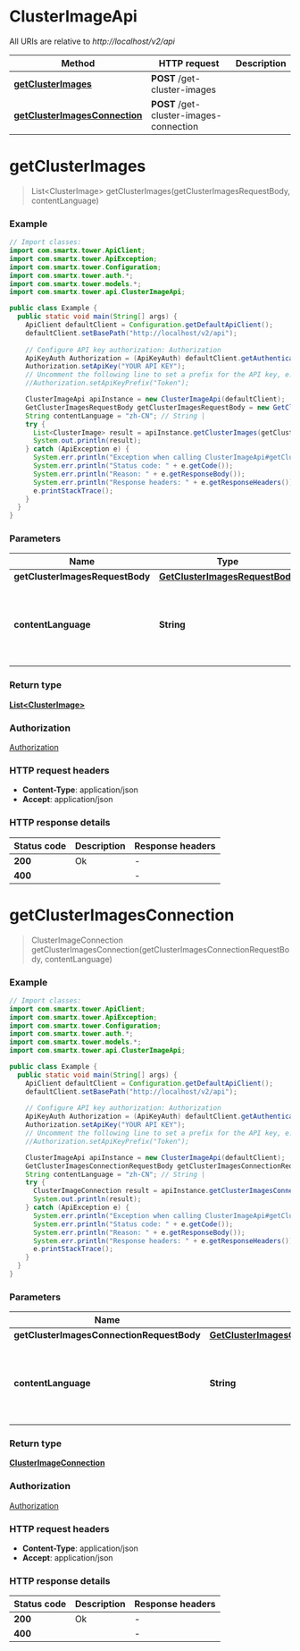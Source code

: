 # ClusterImageApi

All URIs are relative to *http://localhost/v2/api*

Method | HTTP request | Description
------------- | ------------- | -------------
[**getClusterImages**](ClusterImageApi.md#getClusterImages) | **POST** /get-cluster-images | 
[**getClusterImagesConnection**](ClusterImageApi.md#getClusterImagesConnection) | **POST** /get-cluster-images-connection | 


<a name="getClusterImages"></a>
# **getClusterImages**
> List&lt;ClusterImage&gt; getClusterImages(getClusterImagesRequestBody, contentLanguage)



### Example
```java
// Import classes:
import com.smartx.tower.ApiClient;
import com.smartx.tower.ApiException;
import com.smartx.tower.Configuration;
import com.smartx.tower.auth.*;
import com.smartx.tower.models.*;
import com.smartx.tower.api.ClusterImageApi;

public class Example {
  public static void main(String[] args) {
    ApiClient defaultClient = Configuration.getDefaultApiClient();
    defaultClient.setBasePath("http://localhost/v2/api");
    
    // Configure API key authorization: Authorization
    ApiKeyAuth Authorization = (ApiKeyAuth) defaultClient.getAuthentication("Authorization");
    Authorization.setApiKey("YOUR API KEY");
    // Uncomment the following line to set a prefix for the API key, e.g. "Token" (defaults to null)
    //Authorization.setApiKeyPrefix("Token");

    ClusterImageApi apiInstance = new ClusterImageApi(defaultClient);
    GetClusterImagesRequestBody getClusterImagesRequestBody = new GetClusterImagesRequestBody(); // GetClusterImagesRequestBody | 
    String contentLanguage = "zh-CN"; // String | 
    try {
      List<ClusterImage> result = apiInstance.getClusterImages(getClusterImagesRequestBody, contentLanguage);
      System.out.println(result);
    } catch (ApiException e) {
      System.err.println("Exception when calling ClusterImageApi#getClusterImages");
      System.err.println("Status code: " + e.getCode());
      System.err.println("Reason: " + e.getResponseBody());
      System.err.println("Response headers: " + e.getResponseHeaders());
      e.printStackTrace();
    }
  }
}
```

### Parameters

Name | Type | Description  | Notes
------------- | ------------- | ------------- | -------------
 **getClusterImagesRequestBody** | [**GetClusterImagesRequestBody**](GetClusterImagesRequestBody.md)|  |
 **contentLanguage** | **String**|  | [optional] [default to en-US] [enum: zh-CN, en-US]

### Return type

[**List&lt;ClusterImage&gt;**](ClusterImage.md)

### Authorization

[Authorization](../README.md#Authorization)

### HTTP request headers

 - **Content-Type**: application/json
 - **Accept**: application/json

### HTTP response details
| Status code | Description | Response headers |
|-------------|-------------|------------------|
**200** | Ok |  -  |
**400** |  |  -  |

<a name="getClusterImagesConnection"></a>
# **getClusterImagesConnection**
> ClusterImageConnection getClusterImagesConnection(getClusterImagesConnectionRequestBody, contentLanguage)



### Example
```java
// Import classes:
import com.smartx.tower.ApiClient;
import com.smartx.tower.ApiException;
import com.smartx.tower.Configuration;
import com.smartx.tower.auth.*;
import com.smartx.tower.models.*;
import com.smartx.tower.api.ClusterImageApi;

public class Example {
  public static void main(String[] args) {
    ApiClient defaultClient = Configuration.getDefaultApiClient();
    defaultClient.setBasePath("http://localhost/v2/api");
    
    // Configure API key authorization: Authorization
    ApiKeyAuth Authorization = (ApiKeyAuth) defaultClient.getAuthentication("Authorization");
    Authorization.setApiKey("YOUR API KEY");
    // Uncomment the following line to set a prefix for the API key, e.g. "Token" (defaults to null)
    //Authorization.setApiKeyPrefix("Token");

    ClusterImageApi apiInstance = new ClusterImageApi(defaultClient);
    GetClusterImagesConnectionRequestBody getClusterImagesConnectionRequestBody = new GetClusterImagesConnectionRequestBody(); // GetClusterImagesConnectionRequestBody | 
    String contentLanguage = "zh-CN"; // String | 
    try {
      ClusterImageConnection result = apiInstance.getClusterImagesConnection(getClusterImagesConnectionRequestBody, contentLanguage);
      System.out.println(result);
    } catch (ApiException e) {
      System.err.println("Exception when calling ClusterImageApi#getClusterImagesConnection");
      System.err.println("Status code: " + e.getCode());
      System.err.println("Reason: " + e.getResponseBody());
      System.err.println("Response headers: " + e.getResponseHeaders());
      e.printStackTrace();
    }
  }
}
```

### Parameters

Name | Type | Description  | Notes
------------- | ------------- | ------------- | -------------
 **getClusterImagesConnectionRequestBody** | [**GetClusterImagesConnectionRequestBody**](GetClusterImagesConnectionRequestBody.md)|  |
 **contentLanguage** | **String**|  | [optional] [default to en-US] [enum: zh-CN, en-US]

### Return type

[**ClusterImageConnection**](ClusterImageConnection.md)

### Authorization

[Authorization](../README.md#Authorization)

### HTTP request headers

 - **Content-Type**: application/json
 - **Accept**: application/json

### HTTP response details
| Status code | Description | Response headers |
|-------------|-------------|------------------|
**200** | Ok |  -  |
**400** |  |  -  |

